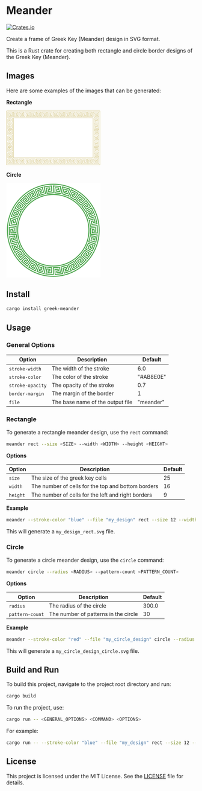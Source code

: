 # Meander

[![Crates.io](https://img.shields.io/crates/v/greek-meander.svg)](https://crates.io/crates/greek-meander)

Create a frame of Greek Key (Meander) design in SVG format.

This is a Rust crate for creating both rectangle and circle border designs of the Greek Key (Meander).

## Images

Here are some examples of the images that can be generated:

**Rectangle**

<img src="https://raw.githubusercontent.com/bingqiao/meander/refs/heads/master/images/meander_rect.png" width="250">

**Circle**

<img src="https://raw.githubusercontent.com/bingqiao/meander/refs/heads/master/images/meander_circle.png" width="250">

## Install

```bash
cargo install greek-meander
```

## Usage

### General Options

| Option | Description | Default |
|---|---|---|
| `stroke-width` | The width of the stroke | 6.0 |
| `stroke-color` | The color of the stroke | "#AB8E0E" |
| `stroke-opacity`| The opacity of the stroke | 0.7 |
| `border-margin` | The margin of the border | 1 |
| `file` | The base name of the output file | "meander" |

### Rectangle

To generate a rectangle meander design, use the `rect` command:

```bash
meander rect --size <SIZE> --width <WIDTH> --height <HEIGHT>
```

**Options**

| Option | Description | Default |
|---|---|---|
| `size` | The size of the greek key cells | 25 |
| `width` | The number of cells for the top and bottom borders | 16 |
| `height` | The number of cells for the left and right borders | 9 |

**Example**

```bash
meander --stroke-color "blue" --file "my_design" rect --size 12 --width 22 --height 14
```

This will generate a `my_design_rect.svg` file.

### Circle

To generate a circle meander design, use the `circle` command:

```bash
meander circle --radius <RADIUS> --pattern-count <PATTERN_COUNT>
```

**Options**

| Option | Description | Default |
|---|---|---|
| `radius` | The radius of the circle | 300.0 |
| `pattern-count` | The number of patterns in the circle | 30 |

**Example**

```bash
meander --stroke-color "red" --file "my_circle_design" circle --radius 120 --pattern-count 24
```

This will generate a `my_circle_design_circle.svg` file.

## Build and Run

To build this project, navigate to the project root directory and run:

```bash
cargo build
```

To run the project, use:

```bash
cargo run -- <GENERAL_OPTIONS> <COMMAND> <OPTIONS>
```

For example:

```bash
cargo run -- --stroke-color "blue" --file "my_design" rect --size 12 --width 22 --height 14
```

## License

This project is licensed under the MIT License. See the [LICENSE](LICENSE) file for details.